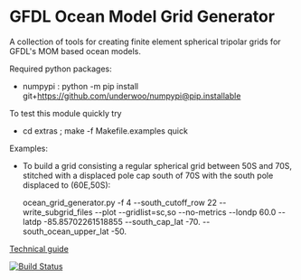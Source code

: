 # GFDL Ocean Model Grid Generator
A collection of tools for creating finite element spherical tripolar grids for GFDL's MOM based ocean models.

Required python packages:
- numpypi : python -m pip install git+https://github.com/underwoo/numpypi@pip.installable
 
To test this module quickly try
- cd extras ; make -f Makefile.examples quick

Examples:
- To build a grid consisting a regular spherical grid between 50S and 70S, stitched with  a displaced pole cap south of 70S with the south pole displaced to (60E,50S):
 
  ocean_grid_generator.py -f 4 --south_cutoff_row 22 --write_subgrid_files --plot --gridlist=sc,so  --no-metrics --londp 60.0 --latdp -85.85702261518855 --south_cap_lat -70. --south_ocean_upper_lat -50.

[Technical guide](https://github.com/nikizadehgfdl/grid_generation/blob/dev/ocean_grid_generator_guide.pdf)

[![Build Status](https://travis-ci.org/nikizadehgfdl/ocean_model_grid_generator.svg?branch=dev)](https://travis-ci.org/nikizadehgfdl/ocean_model_grid_generator)

